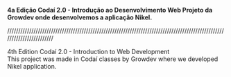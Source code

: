 <b>4a Edição Codaí 2.0 - Introdução ao Desenvolvimento Web
Projeto da Growdev onde desenvolvemos a aplicação Nikel.</b>

////////////////////////////////////////////////////////////////////////////////////////////////////////////////////////

4th Edition Codaí 2.0 - Introduction to Web Development
<br>
This project was made in Codaí classes by Growdev where we developed Nikel application.






